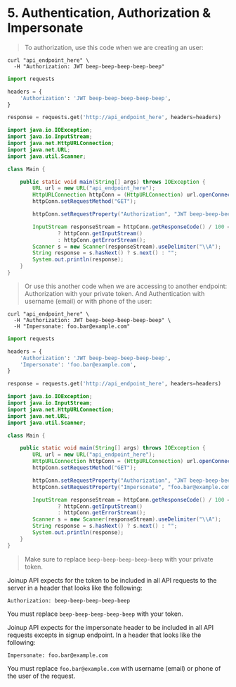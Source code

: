 # 5. Authentication, Authorization & Impersonate

> To authorization, use this code when we are creating an user:


```shell
curl "api_endpoint_here" \
  -H "Authorization: JWT beep-beep-beep-beep-beep"
```

```python
import requests

headers = {
    'Authorization': 'JWT beep-beep-beep-beep-beep',
}

response = requests.get('http://api_endpoint_here', headers=headers)
```

```java
import java.io.IOException;
import java.io.InputStream;
import java.net.HttpURLConnection;
import java.net.URL;
import java.util.Scanner;

class Main {

	public static void main(String[] args) throws IOException {
		URL url = new URL("api_endpoint_here");
		HttpURLConnection httpConn = (HttpURLConnection) url.openConnection();
		httpConn.setRequestMethod("GET");

		httpConn.setRequestProperty("Authorization", "JWT beep-beep-beep-beep-beep");

		InputStream responseStream = httpConn.getResponseCode() / 100 == 2
				? httpConn.getInputStream()
				: httpConn.getErrorStream();
		Scanner s = new Scanner(responseStream).useDelimiter("\\A");
		String response = s.hasNext() ? s.next() : "";
		System.out.println(response);
	}
}
```
> Or use this another code when we are accessing to another endpoint: Authorization with your private token. And Authentication with username (email) or with phone of the user:

```shell
curl "api_endpoint_here" \
  -H "Authorization: JWT beep-beep-beep-beep-beep" \
  -H "Impersonate: foo.bar@example.com"
```
```python
import requests

headers = {
    'Authorization': 'JWT beep-beep-beep-beep-beep',
    'Impersonate': 'foo.bar@example.com',
}

response = requests.get('http://api_endpoint_here', headers=headers)
```

```java
import java.io.IOException;
import java.io.InputStream;
import java.net.HttpURLConnection;
import java.net.URL;
import java.util.Scanner;

class Main {

	public static void main(String[] args) throws IOException {
		URL url = new URL("api_endpoint_here");
		HttpURLConnection httpConn = (HttpURLConnection) url.openConnection();
		httpConn.setRequestMethod("GET");

		httpConn.setRequestProperty("Authorization", "JWT beep-beep-beep-beep-beep");
		httpConn.setRequestProperty("Impersonate", "foo.bar@example.com");

		InputStream responseStream = httpConn.getResponseCode() / 100 == 2
				? httpConn.getInputStream()
				: httpConn.getErrorStream();
		Scanner s = new Scanner(responseStream).useDelimiter("\\A");
		String response = s.hasNext() ? s.next() : "";
		System.out.println(response);
	}
}
```

> Make sure to replace `beep-beep-beep-beep-beep` with your private token.

Joinup API expects for the token to be included in all API requests to the server in a header that looks like the following:

`Authorization: beep-beep-beep-beep-beep`

<aside class="notice">
You must replace <code>beep-beep-beep-beep-beep</code> with your token.
</aside>

Joinup API expects for the impersonate header to be included in all API requests excepts in signup endpoint. In a header that looks like the following:

`Impersonate: foo.bar@example.com`

<aside class="notice">
You must replace <code>foo.bar@example.com</code> with username (email) or phone of the user of the request.
</aside>